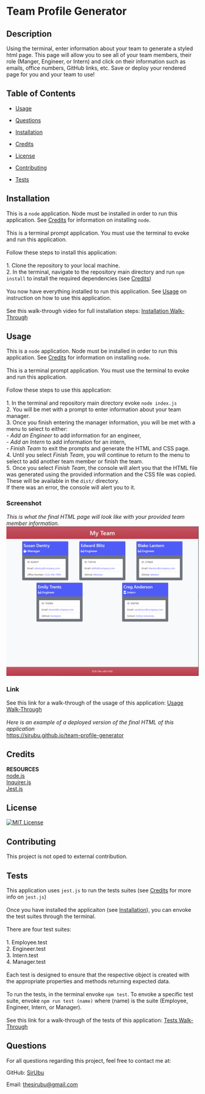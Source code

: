 # Team Profile Generator
## Description
Using the terminal, enter information about your team to generate a styled html page. This page will allow you to see all of your team members, their role (Manger, Engineer, or Intern) and click on their information such as emails, office numbers, GitHub links, etc. Save or deploy your rendered page for you and your team to use!

## Table of Contents
* [Usage](#usage)
* [Questions](#questions)

      
* [Installation](#installation)
        
* [Credits](#credits)
        
* [License](#license)
                
* [Contributing](#contributing)
        
* [Tests](#tests)
        
    
  

## Installation
This is a `node` application. Node must be installed in order to run this application. See [Credits](#credits) for information on installing `node`. <br><br> This is a terminal prompt application. You must use the terminal to evoke and run this application. <br><br> Follow these steps to install this application: <br><br> 1. Clone the repository to your local machine. <br> 2. In the terminal, navigate to the repository main directory and run `npm install` to install the required dependencies (see [Credits](#credits)) <br><br> You now have everything installed to run this application. See [Usage](#usage) on instruction on how to use this application. <br><br> See this walk-through video for full installation steps: [Installation Walk-Through](https://drive.google.com/file/d/1zgusoHL7wgEiSEkVPWamxZtm0nAZtFu0/view)
    
## Usage
This is a `node` application. Node must be installed in order to run this application. See [Credits](#credits) for information on installing `node`. <br><br> This is a terminal prompt application. You must use the terminal to evoke and run this application. <br><br> Follow these steps to use this application: <br><br> 1. In the terminal and repository main directory evoke `node index.js` <br> 2. You will be met with a prompt to enter information about your team manager. <br> 3. Once you finish entering the manager information, you will be met with a menu to select to either: <br> - *Add an Engineer* to add information for an engineer, <br> - *Add an Intern* to add information for an intern, <br> - *Finish Team* to exit the prompts and generate the HTML and CSS page. <br> 4. Until you select *Finish Team*, you will continue to return to the menu to select to add another team member or finish the team. <br> 5. Once you select *Finish Team*, the console will alert you that the HTML file was generated using the provided information and the CSS file was copied. These will be available in the `dist/` directory. <br> If there was an error, the console will alert you to it.

### Screenshot
*This is what the final HTML page will look like with your provided team member information.* 
![Project Screenshot](./assets/images/screenshot.PNG)
    
### Link
See this link for a walk-through of the usage of this application: [Usage Walk-Through](https://drive.google.com/file/d/1c5n8yDNpOhnq1zP5mLaGal2WKOhH_T1p/view) <br><br> *Here is an example of a deployed version of the final HTML of this application* <br> https://sirubu.github.io/team-profile-generator


## Credits
**RESOURCES** <br> [node.js](https://nodejs.org/en/) <br> [Inquirer.js](https://www.npmjs.com/package/inquirer) <br> [Jest.js](https://jestjs.io/)
    

## License
[![MIT License](https://img.shields.io/badge/License-MIT%20License-informational)](https://choosealicense.com/licenses/mit/)
    

## Contributing
This project is not oped to external contribution.


## Tests
This application uses `jest.js` to run the tests suites (see [Credits](#credits) for more info on `jest.js`) <br><br> Once you have installed the applicaiton (see [Installation](#installation)), you can envoke the test suites through the terminal. <br><br> There are four test suites: <br><br> 1. Employee.test <br> 2. Engineer.test <br> 3. Intern.test <br> 4. Manager.test <br><br> Each test is designed to ensure that the respective object is created with the appropriate properties and methods returning expected data. <br><br> To run the tests, in the terminal envoke `npm test`. To envoke a specific test suite, envoke `npm run test (name)` where (name) is the suite (Employee, Engineer, Intern, or Manager). <br><br> See this link for a walk-through of the tests of this application: [Tests Walk-Through](https://drive.google.com/file/d/1YOUybGvxIEf-ee5TPoX6Wd0F8HZMtCQx/view)
    
## Questions
For all questions regarding this project, feel free to contact me at:

GitHub: [SirUbu](https://github.com/SirUbu)

Email: thesirubu@gmail.com
